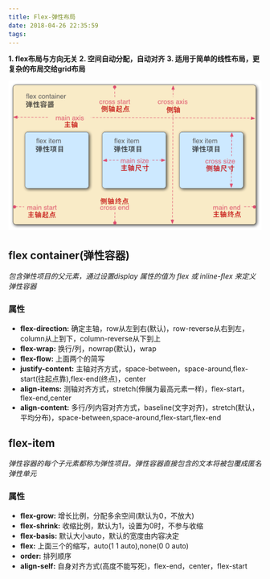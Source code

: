 ```yaml
---
title: Flex-弹性布局
date: 2018-04-26 22:35:59
tags:
---
```


**1. flex布局与方向无关**
**2. 空间自动分配，自动对齐**
**3. 适用于简单的线性布局，更复杂的布局交给grid布局**

![](https://github.com/BabyFlower/blog-generator/blob/master/source/_posts/flexbox.png)

## flex container(弹性容器) 
*包含弹性项目的父元素，通过设置display 属性的值为 flex 或 inline-flex 来定义弹性容器*

### 属性
+ **flex-direction:** 确定主轴，row从左到右(默认)，row-reverse从右到左，column从上到下，column-reverse从下到上
+ **flex-wrap:** 换行/列，nowrap(默认)，wrap
+ **flex-flow:** 上面两个的简写
+ **justify-content:** 主轴对齐方式，space-between，space-around,flex-start(往起点靠),flex-end(终点)，center
+ **align-items:** 测轴对齐方式，stretch(伸展为最高元素一样)，flex-start，flex-end,center
+ **align-content:** 多行/列内容对齐方式，baseline(文字对齐)，stretch(默认，平均分布)，space-between,space-around,flex-start,flex-end

## flex-item
*弹性容器的每个子元素都称为弹性项目。弹性容器直接包含的文本将被包覆成匿名弹性单元*

### 属性
+ **flex-grow:** 增长比例，分配多余空间(默认为0，不放大)
+ **flex-shrink:** 收缩比例，默认为1，设置为0时，不参与收缩
+ **flex-basis:** 默认大小auto，默认的宽度由内容决定
+ **flex:** 上面三个的缩写，auto(1 1 auto),none(0 0 auto)
+ **order:** 排列顺序
+ **align-self:** 自身对齐方式(高度不能写死)，flex-end，center，flex-start

